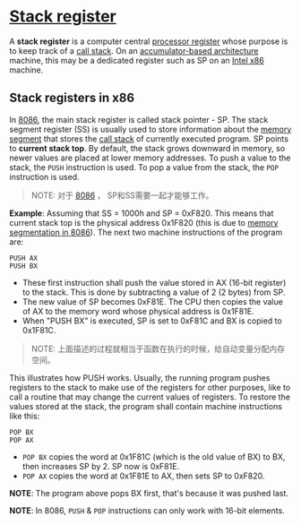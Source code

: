 # [Stack register](https://en.wikipedia.org/wiki/Stack_register)

A **stack register** is a computer central [processor register](https://en.wikipedia.org/wiki/Processor_register) whose purpose is to keep track of a [call stack](https://en.wikipedia.org/wiki/Call_stack). On an [accumulator-based architecture](https://en.wikipedia.org/wiki/Accumulator-based_architecture) machine, this may be a dedicated register such as SP on an [Intel x86](https://en.wikipedia.org/wiki/Intel_x86) machine. 

## Stack registers in x86

In [8086](https://en.wikipedia.org/wiki/8086), the main stack register is called stack pointer - SP. The stack segment register (SS) is usually used to store information about the [memory segment](https://en.wikipedia.org/wiki/Memory_segment) that stores the [call stack](https://en.wikipedia.org/wiki/Call_stack) of currently executed program. SP points to **current stack top**. By default, the stack grows downward in memory, so newer values are placed at lower memory addresses. To push a value to the stack, the `PUSH` instruction is used. To pop a value from the stack, the `POP` instruction is used.

> NOTE: 对于 [8086](https://en.wikipedia.org/wiki/8086) ， SP和SS需要一起才能够工作。

**Example**: Assuming that SS = 1000h and SP = 0xF820. This means that current stack top is the physical address 0x1F820 (this is due to [memory segmentation in 8086](https://en.wikipedia.org/wiki/Intel_8086#Segmentation)). The next two machine instructions of the program are:

```assembly
PUSH AX
PUSH BX
```

- These first instruction shall push the value stored in AX (16-bit register) to the stack. This is done by subtracting a value of 2 (2 bytes) from SP.
- The new value of SP becomes 0xF81E. The CPU then copies the value of AX to the memory word whose physical address is 0x1F81E.
- When "PUSH BX" is executed, SP is set to 0xF81C and BX is copied to 0x1F81C. 

> NOTE: 上面描述的过程就相当于函数在执行的时候，给自动变量分配内存空间。

This illustrates how PUSH works. Usually, the running program pushes registers to the stack to make use of the registers for other purposes, like to call a routine that may change the current values of registers. To restore the values stored at the stack, the program shall contain machine instructions like this:

```
POP BX
POP AX
```

- `POP BX` copies the word at 0x1F81C (which is the old value of BX) to BX, then increases SP by 2. SP now is 0xF81E.
- `POP AX` copies the word at 0x1F81E to AX, then sets SP to 0xF820.

**NOTE**: The program above pops BX first, that's because it was pushed last.

**NOTE**: In 8086, `PUSH` & `POP` instructions can only work with 16-bit elements.